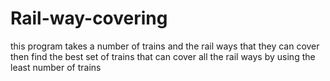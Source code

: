 # Rail-way-covering
this program takes a number of trains and the rail ways that they can cover then find the best set of trains that can cover all the rail ways by using the least number of trains
